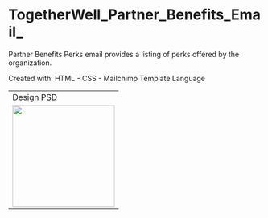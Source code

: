 # TogetherWell_Partner_Benefits_Email_
  Partner Benefits Perks email provides a listing of perks offered by the organization. 
  
  Created with:
  HTML - CSS - Mailchimp Template Language


<table>
  <tr>
     <td>Design PSD</td>
  </tr>
  <tr>
    <td><img src="img/partner.png" width=202.5 ></td>
  </tr>
 </table>
